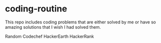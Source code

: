 # coding-routine
This repo includes coding problems that are either solved by me or have so amazing solutions that I wish I had solved them.

Random
Codechef
HackerEarth
HackerRank
